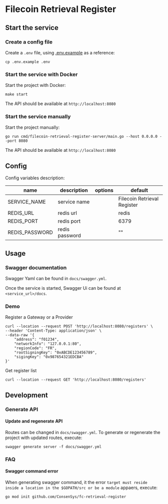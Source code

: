 # Filecoin Retrieval Register

## Start the service

### Create a config file

Create a `.env` file, using [.env.example](./.env.example) as a reference:

```
cp .env.example .env
```

### Start the service with Docker

Start the project with Docker:

```
make start
```

The API should be available at `http://localhost:8080`

### Start the service manually

Start the project manually:

```
go run cmd/filecoin-retrieval-register-server/main.go --host 0.0.0.0 --port 8080
```

The API should be available at `http://localhost:8080`

## Config

Config variables description:

| name           | description    | options | default                     |
| -------------- | -------------- | ------- | --------------------------- |
| SERVICE_NAME   | service name   |         | Filecoin Retrieval Register |
| REDIS_URL      | redis url      |         | redis                       |
| REDIS_PORT     | redis port     |         | 6379                        |
| REDIS_PASSWORD | redis password |         | ""                          |

## Usage

### Swagger documentation

Swagger Yaml can be found in `docs/swagger.yml`.

Once the service is started, Swagger Ui can be found at `<service_url>/docs`.

### Demo

Register a Gateway or a Provider

```
curl --location --request POST 'http://localhost:8080/registers' \
--header 'Content-Type: application/json' \
--data-raw '{
    "address": "f01234",
    "networkInfo": "127.0.0.1:80",
    "regionCode": "FR",
    "rootSigningKey": "0xABCDE123456789",
    "sigingKey": "0x987654321EDCBA"
}'
```

Get register list

```
curl --location --request GET 'http://localhost:8080/registers'
```

## Development

### Generate API

#### Update and regenerate API

Routes can be changed in `docs/swagger.yml`. To generate or regenerate the project with updated routes, execute:

```
swagger generate server -f docs/swagger.yml
```

### FAQ

#### Swagger command error

When generating swagger command, it the error `target must reside inside a location in the $GOPATH/src or be a module` appaers, execute:

```
go mod init github.com/ConsenSys/fc-retrieval-register
```
